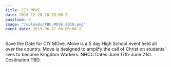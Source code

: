 ```yaml
---
title: CIY MOVE
date: 2018-12-20 18:20:00 Z
position: 3
image: "/uploads/TBC-MOVE-2019.png"
event date: 2019-06-17 00:00:00 Z
---
```


Save the Date for CIY MOve. Move is a 5 day High School event held all over the country. Move is designed to amplify the call of Christ on students' lives to become Kingdom Workers. NHCC Dates June 17th-June 21st. Destinaiton TBD.
